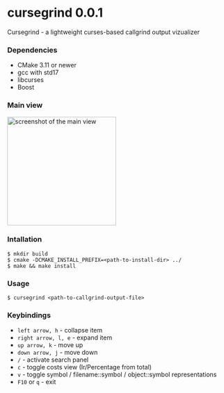 # cursegrind 0.0.1
Cursegrind - a lightweight curses-based callgrind output vizualizer

### Dependencies

- CMake 3.11 or newer
- gcc with std17
- libcurses
- Boost

### Main view
<img src="https://user-images.githubusercontent.com/23106384/146260382-931977ac-6b14-40a6-b27e-6e54307ad2ab.png" alt="screenshot of the main view" width="250px">

### Intallation

```
$ mkdir build
$ cmake -DCMAKE_INSTALL_PREFIX=<path-to-install-dir> ../
$ make && make install
```

### Usage

`$ cursegrind <path-to-callgrind-output-file>`

### Keybindings

- `left arrow, h` - collapse item
- `right arrow, l, e` - expand item
- `up arrow, k` - move up
- `down arrow, j` - move down
- `/` - activate search panel
- `c` - toggle costs view (Ir/Percentage from total)
- `v` - toggle symbol / filename::symbol / object::symbol representations
- `F10` or `q` - exit






